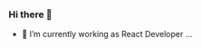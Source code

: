 ### Hi there 👋
- 🔭 I’m currently working as React Developer ...


<!--
**erDeep64930/erDeep64930** is a ✨ _special_ ✨ repository because its `README.md` (this file) appears on your GitHub profile.

Here are some ideas to get you started:

- 🔭 I’m currently working as React Developer ...
- 🌱 I’m currently focusing as Full Stack Developer ...
- 👯 I’m looking to collaborate on web development cases
- 💬 Ask me about ...
- 📫 How to reach me: ...(+91)-99391-83692
-->
